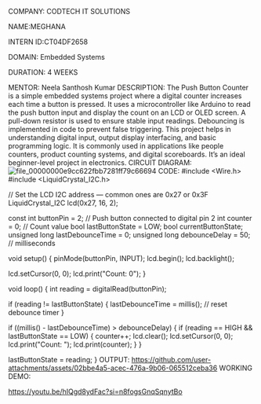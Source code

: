 COMPANY: CODTECH IT SOLUTIONS

NAME:MEGHANA

INTERN ID:CT04DF2658

DOMAIN: Embedded Systems

DURATION: 4 WEEKS

MENTOR: Neela Santhosh Kumar
DESCRIPTION:
The Push Button Counter is a simple embedded systems project where a digital counter increases each time a button is pressed. It uses a microcontroller like Arduino to read the push button input and display the count on an LCD or OLED screen. A pull-down resistor is used to ensure stable input readings. Debouncing is implemented in code to prevent false triggering. This project helps in understanding digital input, output display interfacing, and basic programming logic. It is commonly used in applications like people counters, product counting systems, and digital scoreboards. It’s an ideal beginner-level project in electronics.
CIRCUIT DIAGRAM:
![file_00000000e9cc622fbb7281ff79c66694](https://github.com/user-attachments/assets/006ea90e-17ca-4084-ab90-83c0447223cd)
CODE:
#include <Wire.h>
#include <LiquidCrystal_I2C.h>

// Set the LCD I2C address — common ones are 0x27 or 0x3F
LiquidCrystal_I2C lcd(0x27, 16, 2);  

const int buttonPin = 2;     // Push button connected to digital pin 2
int counter = 0;             // Count value
bool lastButtonState = LOW;
bool currentButtonState;
unsigned long lastDebounceTime = 0;
unsigned long debounceDelay = 50; // milliseconds

void setup() {
  pinMode(buttonPin, INPUT);
  lcd.begin();
  lcd.backlight();

  lcd.setCursor(0, 0);
  lcd.print("Count: 0");
}

void loop() {
  int reading = digitalRead(buttonPin);

  if (reading != lastButtonState) {
    lastDebounceTime = millis();  // reset debounce timer
  }

  if ((millis() - lastDebounceTime) > debounceDelay) {
    if (reading == HIGH && lastButtonState == LOW) {
      counter++;
      lcd.clear();
      lcd.setCursor(0, 0);
      lcd.print("Count: ");
      lcd.print(counter);
    }
  }

  lastButtonState = reading;
}
OUTPUT:
https://github.com/user-attachments/assets/02bbe4a5-acec-476a-9b06-065512ceba36
WORKING DEMO:

https://youtu.be/hIQgd8ydFac?si=n8fogsGnqSqnytBo
